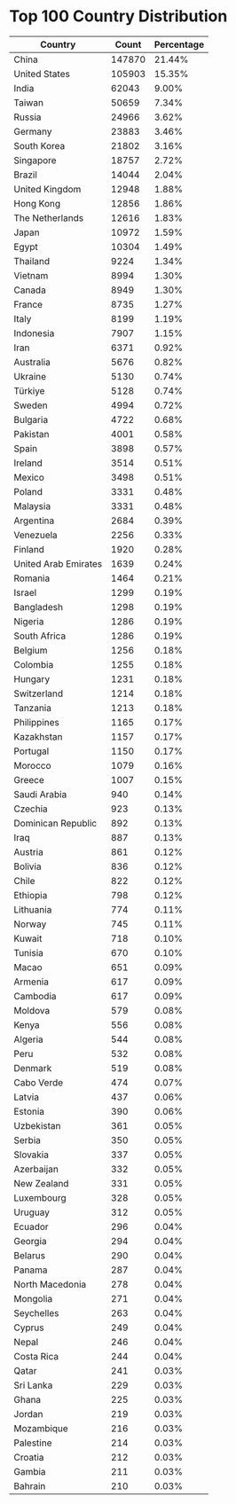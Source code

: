 # Top 100 Country Distribution
| Country | Count | Percentage |
|----|----|----|
| China | 147870 | 21.44% |
| United States | 105903 | 15.35% |
| India | 62043 | 9.00% |
| Taiwan | 50659 | 7.34% |
| Russia | 24966 | 3.62% |
| Germany | 23883 | 3.46% |
| South Korea | 21802 | 3.16% |
| Singapore | 18757 | 2.72% |
| Brazil | 14044 | 2.04% |
| United Kingdom | 12948 | 1.88% |
| Hong Kong | 12856 | 1.86% |
| The Netherlands | 12616 | 1.83% |
| Japan | 10972 | 1.59% |
| Egypt | 10304 | 1.49% |
| Thailand | 9224 | 1.34% |
| Vietnam | 8994 | 1.30% |
| Canada | 8949 | 1.30% |
| France | 8735 | 1.27% |
| Italy | 8199 | 1.19% |
| Indonesia | 7907 | 1.15% |
| Iran | 6371 | 0.92% |
| Australia | 5676 | 0.82% |
| Ukraine | 5130 | 0.74% |
| Türkiye | 5128 | 0.74% |
| Sweden | 4994 | 0.72% |
| Bulgaria | 4722 | 0.68% |
| Pakistan | 4001 | 0.58% |
| Spain | 3898 | 0.57% |
| Ireland | 3514 | 0.51% |
| Mexico | 3498 | 0.51% |
| Poland | 3331 | 0.48% |
| Malaysia | 3331 | 0.48% |
| Argentina | 2684 | 0.39% |
| Venezuela | 2256 | 0.33% |
| Finland | 1920 | 0.28% |
| United Arab Emirates | 1639 | 0.24% |
| Romania | 1464 | 0.21% |
| Israel | 1299 | 0.19% |
| Bangladesh | 1298 | 0.19% |
| Nigeria | 1286 | 0.19% |
| South Africa | 1286 | 0.19% |
| Belgium | 1256 | 0.18% |
| Colombia | 1255 | 0.18% |
| Hungary | 1231 | 0.18% |
| Switzerland | 1214 | 0.18% |
| Tanzania | 1213 | 0.18% |
| Philippines | 1165 | 0.17% |
| Kazakhstan | 1157 | 0.17% |
| Portugal | 1150 | 0.17% |
| Morocco | 1079 | 0.16% |
| Greece | 1007 | 0.15% |
| Saudi Arabia | 940 | 0.14% |
| Czechia | 923 | 0.13% |
| Dominican Republic | 892 | 0.13% |
| Iraq | 887 | 0.13% |
| Austria | 861 | 0.12% |
| Bolivia | 836 | 0.12% |
| Chile | 822 | 0.12% |
| Ethiopia | 798 | 0.12% |
| Lithuania | 774 | 0.11% |
| Norway | 745 | 0.11% |
| Kuwait | 718 | 0.10% |
| Tunisia | 670 | 0.10% |
| Macao | 651 | 0.09% |
| Armenia | 617 | 0.09% |
| Cambodia | 617 | 0.09% |
| Moldova | 579 | 0.08% |
| Kenya | 556 | 0.08% |
| Algeria | 544 | 0.08% |
| Peru | 532 | 0.08% |
| Denmark | 519 | 0.08% |
| Cabo Verde | 474 | 0.07% |
| Latvia | 437 | 0.06% |
| Estonia | 390 | 0.06% |
| Uzbekistan | 361 | 0.05% |
| Serbia | 350 | 0.05% |
| Slovakia | 337 | 0.05% |
| Azerbaijan | 332 | 0.05% |
| New Zealand | 331 | 0.05% |
| Luxembourg | 328 | 0.05% |
| Uruguay | 312 | 0.05% |
| Ecuador | 296 | 0.04% |
| Georgia | 294 | 0.04% |
| Belarus | 290 | 0.04% |
| Panama | 287 | 0.04% |
| North Macedonia | 278 | 0.04% |
| Mongolia | 271 | 0.04% |
| Seychelles | 263 | 0.04% |
| Cyprus | 249 | 0.04% |
| Nepal | 246 | 0.04% |
| Costa Rica | 244 | 0.04% |
| Qatar | 241 | 0.03% |
| Sri Lanka | 229 | 0.03% |
| Ghana | 225 | 0.03% |
| Jordan | 219 | 0.03% |
| Mozambique | 216 | 0.03% |
| Palestine | 214 | 0.03% |
| Croatia | 212 | 0.03% |
| Gambia | 211 | 0.03% |
| Bahrain | 210 | 0.03% |
